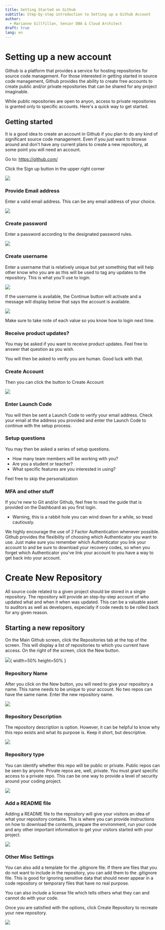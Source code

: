 ```yaml
---
title: Getting Started on Github
subtitle: Step-by-step introduction to Setting up a Github Account
author: 
  - Marianne Gillfillan, Senior DBA & Cloud Architect
draft: true
lang: en
---
```

# Setting up a new account

Github is a platform that provides a service for hosting repositories for source code management. For those interested in getting started in source code management, Github provides the ability to create free accounts to create public and/or private repositories that can be shared for any project imaginable.

While public repositories are open to anyon, access to private repositories is granted only to specific accounts. Here's a quick way to get started.

## Getting started

It is a good idea to create an account in Github if you plan to do any kind of significant source code management. Even if you just want to browse around and don't have any current plans to create a new repository, at some point you will need an account.

Go to: https://github.com/

Click the Sign up button in the upper right corner

![](./img/github/sign-in.png)

### Provide Email address

Enter a valid email address.  This can be any email address of your choice. 

![](./img/github/email-address.png)

### Create password

Enter a password according to the designated password rules.

![](./img/github/create-password.png)

### Create username

Enter a username that is relatively unique but yet something that will help other know who you are as this will be used to tag any updates to the repository.  This is what you'll use to login.

![](./img/github/enter-username.png)

If the username is available, the Continue button will activate and a message will display below that says the account is available.

![](./img/github/username-available.png)

Make sure to take note of each value so you know how to login next time.

### Receive product updates?

You may be asked if you want to receive product updates.  Feel free to answer that question as you wish.

You will then be asked to verify you are human.  Good luck with that.

### Create Account

Then you can click the button to Create Account

![](./img/github/create-account.png)

### Enter Launch Code

You will then be sent a Launch Code to verify your email address. Check your email at the address you provided and enter the Launch Code to continue with the setup process.

### Setup questions

You may then be asked a series of setup questions.
* How many team members will be working with you?
* Are you a student or teacher?
* What specific features are you interested in using?
 
Feel free to skip the personalization

### MFA and other stuff

If you're new to Git and/or Github, feel free to read the guide that is provided on the Dashboard as you first login.
* Warning, this is a rabbit hole you can wind down for a while, so tread cautiously.

We highly encourage the use of 2 Factor Authentication whenever possible.  Github provides the flexibility of choosing which Authenticator you want to use.  Just make sure you remember which Authenticator you link your account to and be sure to download your recovery codes, so when you forget which Authenticator you've link your account to you have a way to get back into your account.

# Create New Repository

All source code related to a given project should be stored in a single repository. The repository will provide an step-by-step account of who updated what and when it when was updated. This can be a valuable asset to auditors as well as developers, especially if code needs to be rolled back for any given reason.

## Starting a new repository

On the Main Github screen, click the Repositories tab at the top of the screen. This will display a list of repositories to which you current have access. On the right of the screen, click the New button.

![](img/github/repo-list-menu.png){ width=50% height=50% }

### Repository Name

After you click on the New button, you will need to give your repository a name. This name needs to be unique to your account. No two repos can have the same name. Enter the new repository name.

![](img/github/repo-name.png)

### Repository Description

The repository description is option. However, it can be helpful to know why this repo exists and what its purpose is. Keep it short, but descriptive.

![](img/github/repo-desc.png)

### Repository type

You can identify whether this repo will be public or private. Public repos can be seen by anyone. Private repos are, well, private. You must grant specific access to a private repo. This can be one way to provide a level of security around your coding project.

![](img/github/repo-type.png)

### Add a README file

Adding a README file to the repository will give your visitors an idea of what your repository contains. This is where you can provide instructions on how to download the contents, prepare the environment, run your code and any other important information to get your visitors started with your project.

![](img/github/add-readme.png)

### Other Misc Settings

You can also add a template for the .gitignore file. If there are files that you do not want to include in the repository, you can add them to the .gitignore file. This is good for ignoring sensitive data that should never appear in a code repository or temporary files that have no real purpose.

You can also include a license file which tells others what they can and cannot do with your code.

Once you are satisfied with the options, click Create Repository to recreate your new repository.

![](img/github/other-settings.png)

